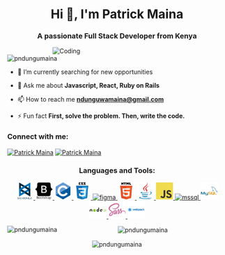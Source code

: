 
<h1 align="center">Hi 👋, I'm Patrick Maina</h1>
<h3 align="center">A passionate Full Stack Developer from Kenya</h3>
<img align="right" src="https://i.giphy.com/media/xT9IgzoKnwFNmISR8I/giphy.webp" width="400" alt="Coding" />

<p align="left"> <img src="https://komarev.com/ghpvc/?username=pndungumaina&label=Profile%20views&color=0e75b6&style=flat" alt="pndungumaina" /> </p>

- 🔭 I’m currently searching for new opportunities

- 💬 Ask me about **Javascript, React, Ruby on Rails**

- 📫 How to reach me **ndunguwamaina@gmail.com**

- ⚡ Fun fact **First, solve the problem. Then, write the code.**

<h3 align="left">Connect with me:</h3>
<p align="left" mt-5>
<a href="https://www.linkedin.com/in/pndungumaina/" target="blank"><img align="center" src="https://raw.githubusercontent.com/rahuldkjain/github-profile-readme-generator/master/src/images/icons/Social/linked-in-alt.svg" alt="Patrick Maina" height="30" width="40" /></a>
 <a href="https://twitter.com/_ndungumaina" target="blank"><img align="center" src="https://raw.githubusercontent.com/rahuldkjain/github-profile-readme-generator/master/src/images/icons/Social/twitter.svg" alt="Patrick Maina" height="30" width="40" /></a>
</p>

<h3 align="center">Languages and Tools:</h3>
<p align="center"> <a href="https://backbonejs.org" target="_blank" rel="noreferrer"> <img src="https://raw.githubusercontent.com/devicons/devicon/master/icons/backbonejs/backbonejs-original-wordmark.svg" alt="backbonejs" width="40" height="40"/> </a> <a href="https://getbootstrap.com" target="_blank" rel="noreferrer"> <img src="https://raw.githubusercontent.com/devicons/devicon/master/icons/bootstrap/bootstrap-plain-wordmark.svg" alt="bootstrap" width="40" height="40"/> </a> <a href="https://www.cprogramming.com/" target="_blank" rel="noreferrer"> <img src="https://raw.githubusercontent.com/devicons/devicon/master/icons/c/c-original.svg" alt="c" width="40" height="40"/> </a> <a href="https://www.w3schools.com/css/" target="_blank" rel="noreferrer"> <img src="https://raw.githubusercontent.com/devicons/devicon/master/icons/css3/css3-original-wordmark.svg" alt="css3" width="40" height="40"/> </a> <a href="https://www.figma.com/" target="_blank" rel="noreferrer"> <img src="https://www.vectorlogo.zone/logos/figma/figma-icon.svg" alt="figma" width="40" height="40"/> </a> <a href="https://www.w3.org/html/" target="_blank" rel="noreferrer"> <img src="https://raw.githubusercontent.com/devicons/devicon/master/icons/html5/html5-original-wordmark.svg" alt="html5" width="40" height="40"/> </a> <a href="https://www.java.com" target="_blank" rel="noreferrer"> <img src="https://raw.githubusercontent.com/devicons/devicon/master/icons/java/java-original.svg" alt="java" width="40" height="40"/> </a> <a href="https://developer.mozilla.org/en-US/docs/Web/JavaScript" target="_blank" rel="noreferrer"> <img src="https://raw.githubusercontent.com/devicons/devicon/master/icons/javascript/javascript-original.svg" alt="javascript" width="40" height="40"/> </a> <a href="https://www.microsoft.com/en-us/sql-server" target="_blank" rel="noreferrer"> <img src="https://www.svgrepo.com/show/303229/microsoft-sql-server-logo.svg" alt="mssql" width="40" height="40"/> </a> <a href="https://www.mysql.com/" target="_blank" rel="noreferrer"> <img src="https://raw.githubusercontent.com/devicons/devicon/master/icons/mysql/mysql-original-wordmark.svg" alt="mysql" width="40" height="40"/> </a> <a href="https://nodejs.org" target="_blank" rel="noreferrer"> <img src="https://raw.githubusercontent.com/devicons/devicon/master/icons/nodejs/nodejs-original-wordmark.svg" alt="nodejs" width="40" height="40"/> </a> <a href="https://sass-lang.com" target="_blank" rel="noreferrer"> <img src="https://raw.githubusercontent.com/devicons/devicon/master/icons/sass/sass-original.svg" alt="sass" width="40" height="40"/> </a> <a href="https://webpack.js.org" target="_blank" rel="noreferrer"> <img src="https://raw.githubusercontent.com/devicons/devicon/d00d0969292a6569d45b06d3f350f463a0107b0d/icons/webpack/webpack-original-wordmark.svg" alt="webpack" width="40" height="40"/> </a> </p>

<p align="center"><img align="left" src="https://github-readme-stats.vercel.app/api/top-langs?username=pndungumaina&show_icons=true&locale=en&layout=compact" alt="pndungumaina" /></p>

<p align="center">&nbsp;<img align="center" src="https://github-readme-stats.vercel.app/api?username=pndungumaina&show_icons=true&locale=en" alt="pndungumaina" /></p>

<p align="center"><img align="center" src="https://github-readme-streak-stats.herokuapp.com/?user=pndungumaina&" alt="pndungumaina" /></p>
